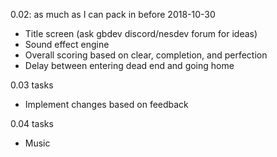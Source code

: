 0.02: as much as I can pack in before 2018-10-30

- Title screen (ask gbdev discord/nesdev forum for ideas)
- Sound effect engine
- Overall scoring based on clear, completion, and perfection
- Delay between entering dead end and going home

0.03 tasks

- Implement changes based on feedback

0.04 tasks

- Music
